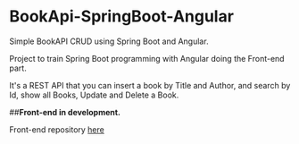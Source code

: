 # BookApi-SpringBoot-Angular
Simple BookAPI CRUD using Spring Boot and Angular.

Project to train Spring Boot programming with Angular doing the Front-end part.

It's a REST API that you can insert a book by Title and Author, and search by Id, show all Books, Update and Delete a Book.

##**Front-end in development.**

Front-end repository [here](https://github.com/TiagoVeri/BookApi-SpringBoot-Angular-Front-End)
